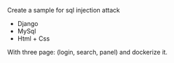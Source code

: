 Create a sample for sql injection attack

* Django
* MySql
* Html + Css

With three page: (login, search, panel)
and dockerize it.
